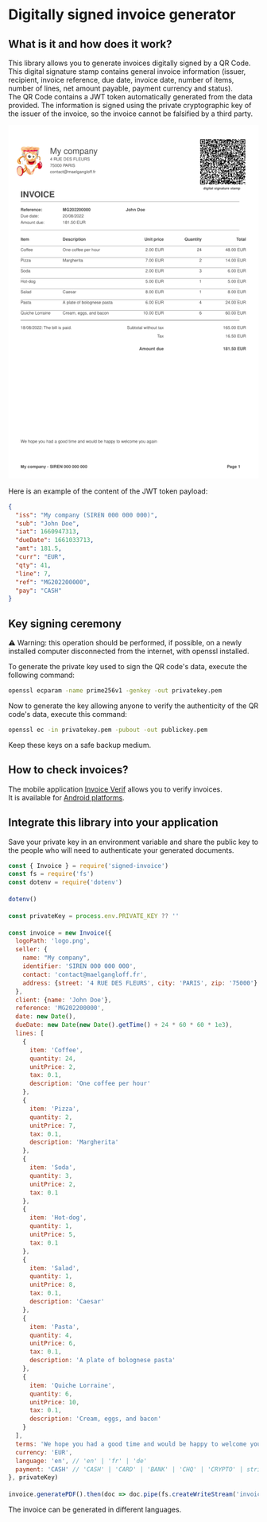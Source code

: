 # Digitally signed invoice generator

## What is it and how does it work?

This library allows you to generate invoices digitally signed by a QR Code.  
This digital signature stamp contains general invoice information (issuer, recipient, invoice reference, due date, invoice date, number of items, number of lines, net amount payable, payment currency and status).  
The QR Code contains a JWT token automatically generated from the data provided. The information is signed using the private cryptographic key of the issuer of the invoice, so the invoice cannot be falsified by a third party.  

![Example invoice](docs/example.png?raw=true)

Here is an example of the content of the JWT token payload:
```json
{
  "iss": "My company (SIREN 000 000 000)",
  "sub": "John Doe",
  "iat": 1660947313,
  "dueDate": 1661033713,
  "amt": 181.5,
  "curr": "EUR",
  "qty": 41,
  "line": 7,
  "ref": "MG202200000",
  "pay": "CASH"
}
```

## Key signing ceremony

⚠️ Warning: this operation should be performed, if possible, on a newly installed computer disconnected from the internet, with openssl installed.

To generate the private key used to sign the QR code's data, execute the following command:
```bash
openssl ecparam -name prime256v1 -genkey -out privatekey.pem
```

Now to generate the key allowing anyone to verify the authenticity of the QR code's data, execute this command:  
```bash
openssl ec -in privatekey.pem -pubout -out publickey.pem
```

Keep these keys on a safe backup medium.

## How to check invoices?
The mobile application [Invoice Verif](https://github.com/maelgangloff/signed-invoice-verif) allows you to verify invoices.  
It is available for [Android platforms](https://play.google.com/store/apps/details?id=fr.maelgangloff.signed_invoice_verif).

## Integrate this library into your application

Save your private key in an environment variable and share the public key to the people who will need to authenticate your generated documents.
```js
const { Invoice } = require('signed-invoice')
const fs = require('fs')
const dotenv = require('dotenv')

dotenv()

const privateKey = process.env.PRIVATE_KEY ?? ''

const invoice = new Invoice({
  logoPath: 'logo.png',
  seller: {
    name: "My company",
    identifier: 'SIREN 000 000 000',
    contact: 'contact@maelgangloff.fr',
    address: {street: '4 RUE DES FLEURS', city: 'PARIS', zip: '75000'}
  },
  client: {name: 'John Doe'},
  reference: 'MG202200000',
  date: new Date(),
  dueDate: new Date(new Date().getTime() + 24 * 60 * 60 * 1e3),
  lines: [
    {
      item: 'Coffee',
      quantity: 24,
      unitPrice: 2,
      tax: 0.1,
      description: 'One coffee per hour'
    },
    {
      item: 'Pizza',
      quantity: 2,
      unitPrice: 7,
      tax: 0.1,
      description: 'Margherita'
    },
    {
      item: 'Soda',
      quantity: 3,
      unitPrice: 2,
      tax: 0.1
    },
    {
      item: 'Hot-dog',
      quantity: 1,
      unitPrice: 5,
      tax: 0.1
    },
    {
      item: 'Salad',
      quantity: 1,
      unitPrice: 8,
      tax: 0.1,
      description: 'Caesar'
    },
    {
      item: 'Pasta',
      quantity: 4,
      unitPrice: 6,
      tax: 0.1,
      description: 'A plate of bolognese pasta'
    },
    {
      item: 'Quiche Lorraine',
      quantity: 6,
      unitPrice: 10,
      tax: 0.1,
      description: 'Cream, eggs, and bacon'
    }
  ],
  terms: 'We hope you had a good time and would be happy to welcome you again',
  currency: 'EUR',
  language: 'en', // 'en' | 'fr' | 'de'
  payment: 'CASH' // 'CASH' | 'CARD' | 'BANK' | 'CHQ' | 'CRYPTO' | string | boolean
}, privateKey)

invoice.generatePDF().then(doc => doc.pipe(fs.createWriteStream('invoice.pdf')))

```
The invoice can be generated in different languages.
